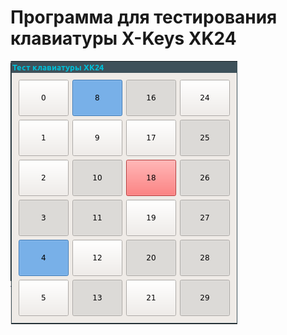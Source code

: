 # Программа для тестирования клавиатуры X-Keys XK24
![img](/screenshots/main_window.png?raw=true "Главное окно программы")
